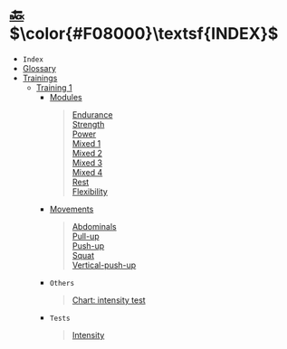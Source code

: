 # [:back:][back] $\color{#F08000}\textsf{INDEX}$

+ `Index`
+ [Glossary](glossary.md)
+ [Trainings][back]
  + [Training 1](training-1/training-1.md "")
    + [Modules](training-1/modules/modules.md "")
      > [Endurance](training-1/modules/endurance.md "")  
      > [Strength](training-1/modules/strength.md "")  
      > [Power](training-1/modules/power.md "")  
      > [Mixed 1](training-1/modules/mixed-1.md "")  
      > [Mixed 2](training-1/modules/mixed-2.md "")  
      > [Mixed 3](training-1/modules/mixed-3.md "")  
      > [Mixed 4](training-1/modules/mixed-4.md "")  
      > [Rest](training-1/modules/rest.md "")  
      > [Flexibility](training-1/modules/flexibility.md "")  
    + [Movements](training-1/movements/movements.md "")
      > [Abdominals](training-1/movements/abdominal.md "")  
      > [Pull-up](training-1/movements/pull-up.md "")  
      > [Push-up](training-1/movements/push-up.md "")  
      > [Squat](training-1/movements/squat.md "")  
      > [Vertical-push-up](training-1/movements/vertical-push-up.md "")  
    + `Others`
      > [Chart: intensity test](training-1/others/chart-intensity-test.md "")
    + `Tests`
      > [Intensity](training-1/tests/intensity.md "")  

<!-- internal -->
[back]: home.md "Home"
